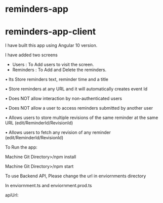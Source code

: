# reminders-app

# reminders-app-client

I have built this app using Angular 10 version.

I have added two screens
- Users : To Add users to visit the screen.
- Reminders : To Add and Delete the reminders.

•	Its Store reminders text, reminder time and a title

•	Store reminders at any URL and it will automatically creates event Id

•	Does NOT allow interaction by non-authenticated users

•	Does NOT allow a user to access reminders submitted by another user

•	Allows users to store multiple revisions of the same reminder at the same URL (edit/ReminderId/RevisionId)

•	Allows users to fetch any revision of any reminder (edit/ReminderId/RevisionId)

To Run the app:

Machine Git Directory>/npm install

Machine Git Directory>/npm start

To use Backend API, Please change the url in enviornments directory

In enviornment.ts and enviornment.prod.ts

apiUrl: <API URL>
